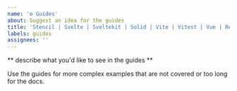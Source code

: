 ```yaml
---
name: '⚙️ Guides'
about: Suggest an idea for the guides
title: 'Stencil | Svelte | Sveltekit | Solid | Vite | Vitest | Vue | React | Angular: <your title>'
labels: guides
assignees: ''
---
```


** describe what you'd like to see in the guides **

Use the guides for more complex examples that are not covered or too long for the docs.
